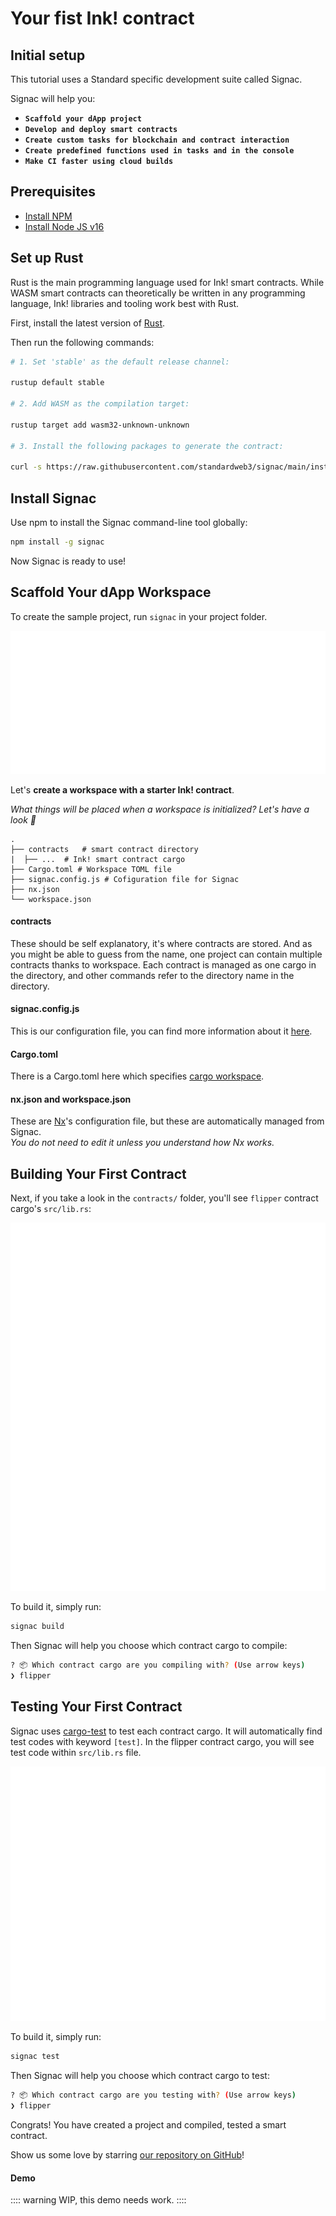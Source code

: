 # Your fist Ink! contract

## Initial setup

This tutorial uses a Standard specific development suite called Signac.

Signac will help you:

* **`Scaffold your dApp project`**
* **`Develop and deploy smart contracts`**
* **`Create custom tasks for blockchain and contract interaction`**
* **`Create predefined functions used in tasks and in the console`**
* **`Make CI faster using cloud builds`**

## Prerequisites

- [Install NPM](https://www.npmjs.com/)
- [Install Node JS v16](https://nodejs.org/download/release/latest-v16.x/)

## Set up Rust

Rust is the main programming language used for Ink! smart contracts. While WASM smart contracts can theoretically be written in any programming language, Ink! libraries and tooling work best with Rust.

First, install the latest version of [Rust](https://www.rust-lang.org/tools/install).  

Then run the following commands:

```sh
# 1. Set 'stable' as the default release channel:

rustup default stable

# 2. Add WASM as the compilation target:

rustup target add wasm32-unknown-unknown

# 3. Install the following packages to generate the contract:

curl -s https://raw.githubusercontent.com/standardweb3/signac/main/install-cargo-contract.sh | bash -s 
```

## Install Signac

Use npm to install the Signac command-line tool globally:

```sh
npm install -g signac
```

Now Signac is ready to use!

## Scaffold Your dApp Workspace

To create the sample project, run `signac` in your project folder.

![](./assets/signac-init.svg)

Let's **create a workspace with a starter Ink! contract**.

*What things will be placed when a workspace is initialized? Let's have a look 👀*

```
.
├── contracts   # smart contract directory
|  ├── ...  # Ink! smart contract cargo  
├── Cargo.toml # Workspace TOML file
├── signac.config.js # Cofiguration file for Signac
├── nx.json 
└── workspace.json  
```
#### contracts
These should be self explanatory, it's where contracts are stored. And as you might be able to guess from the name, one project can contain multiple contracts thanks to workspace. Each contract is managed as one cargo in the directory, and other commands refer to the directory name in the directory.

#### signac.config.js
This is our configuration file, you can find more information about it [here]().

#### Cargo.toml
There is a Cargo.toml here which specifies [cargo workspace](https://doc.rust-lang.org/book/ch14-03-cargo-workspaces.html).

#### nx.json and workspace.json

These are [Nx](https://nx.dev/getting-started/intro)'s configuration file, but these are automatically managed from Signac. <br>*You do not need to edit it unless you understand how Nx works.*

## Building Your First Contract

Next, if you take a look in the `contracts/` folder, you'll see `flipper` contract cargo's `src/lib.rs`:

![](./assets/ink-build.svg)

To build it, simply run:
```sh
signac build
```

Then Signac will help you choose which contract cargo to compile:
```sh
? 📦 Which contract cargo are you compiling with? (Use arrow keys)
❯ flipper
```

## Testing Your First Contract

Signac uses [cargo-test](https://doc.rust-lang.org/cargo/commands/cargo-test.html) to test each contract cargo. It will automatically find test codes with keyword `[test]`. In the flipper contract cargo, you will see test code within `src/lib.rs` file.

![](./assets/ink-test.svg)

To build it, simply run:
```sh
signac test
```

Then Signac will help you choose which contract cargo to test:
```sh
? 📦 Which contract cargo are you testing with? (Use arrow keys)
❯ flipper
```

Congrats! You have created a project and compiled, tested a smart contract.

Show us some love by starring [our repository on GitHub](https://github.com/standardweb3/docs)!️


#### Demo

:::: warning
WIP, this demo needs work.
::::


